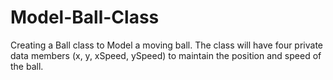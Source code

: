 Model-Ball-Class
================

Creating a Ball class to Model a moving ball. The class will have four private data members (x, y, xSpeed, ySpeed) to maintain the position and speed of the ball.
